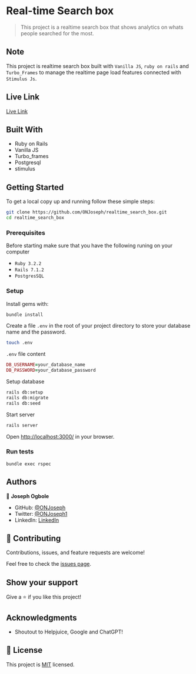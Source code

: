 # Real-time Search box
> This project is a realtime search box that shows analytics on whats people searched for the most.

## Note
This project is realtime search box built with `Vanilla JS`, `ruby on rails` and `Turbo_Frames` to manage the realtime page load features connected with `Stimulus Js`.

## Live Link
[Live Link]()

## Built With

- Ruby on Rails
- Vanilla JS
- Turbo_frames
- Postgresql
- stimulus

## Getting Started

To get a local copy up and running follow these simple steps:

```sh
git clone https://github.com/ONJoseph/realtime_search_box.git
cd realtime_search_box
```

### Prerequisites
Before starting make sure that you have the following runing on your computer

- `Ruby 3.2.2`
- `Rails 7.1.2`
- `PostgresSQL`

### Setup

Install gems with:

```sh
bundle install
```

Create a file `.env` in the root of your project directory to store your database name and the password.

```sh
touch .env
```

`.env` file content

```ruby
DB_USERNAME=your_database_name
DB_PASSWORD=your_database_password
```

Setup database

```sh
rails db:setup
rails db:migrate
rails db:seed
```

Start server 

```sh
rails server
```

Open [http://localhost:3000/](http://localhost:3000/]) in your browser.
 
### Run tests

```
bundle exec rspec
```

## Authors

👤 **Joseph Ogbole**

- GitHub: [@ONJoseph](https://github.com/ONJoseph)
- Twitter: [@ONJoseph1](https://twitter.com/ONJoseph1)
- LinkedIn: [LinkedIn](https://www.linkedin.com/in/o-n-joseph-ba8425147/)

## 🤝 Contributing

Contributions, issues, and feature requests are welcome!

Feel free to check the [issues page](https://github.com/ONJoseph/realtime_search_box/issues).

## Show your support

Give a ⭐️ if you like this project!

## Acknowledgments

- Shoutout to Helpjuice, Google and ChatGPT!

## 📝 License

This project is [MIT](./LICENSE) licensed.
